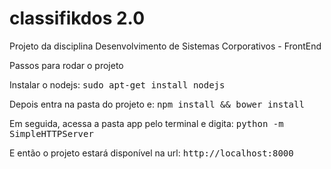 classifikdos 2.0
=======
Projeto da disciplina Desenvolvimento de Sistemas Corporativos - FrontEnd


Passos para rodar o projeto

Instalar o nodejs:
<tt>sudo apt-get install nodejs</tt>

Depois entra na pasta do projeto e:
<tt>npm install && bower install</tt>

Em seguida, acessa a pasta app pelo terminal e digita:
<tt>python -m SimpleHTTPServer</tt>

E então o projeto estará disponível na url:
<tt>http://localhost:8000</tt>
